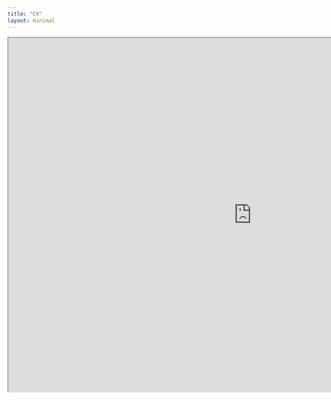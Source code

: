 ```yaml
---
title: "CV"
layout: minimal
---
```


<iframe src="https://drive.google.com/file/d/13tPbvgLHlMjp4OyYTa68QkyDR1pe71kH/view" width="1100" height="800"></iframe>
